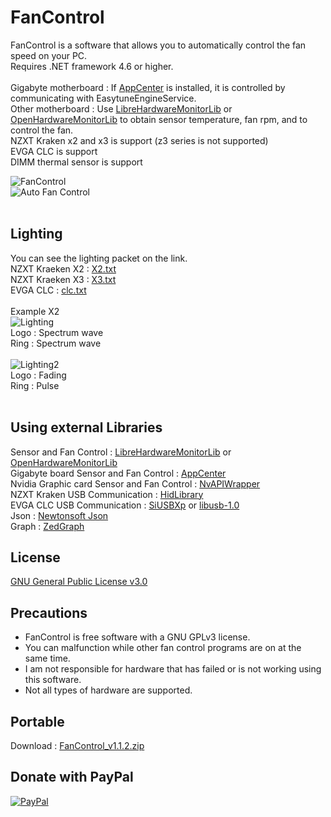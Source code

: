 # FanControl

FanControl is a software that allows you to automatically control the fan speed on your PC.<br>
Requires .NET framework 4.6 or higher.<br>
<br>
Gigabyte motherboard : If [AppCenter][2] is installed, it is controlled by communicating with EasytuneEngineService.<br>
Other motherboard : Use [LibreHardwareMonitorLib][0] or [OpenHardwareMonitorLib][1] to obtain sensor temperature, fan rpm, and to control the fan.<br>
NZXT Kraken x2 and x3 is support (z3 series is not supported)<br>
EVGA CLC is support<br>
DIMM thermal sensor is support<br>

![FanControl](https://github.com/lich426/FanControl/blob/master/img/1.png)<br>
![Auto Fan Control](https://github.com/lich426/FanControl/blob/master/img/2.png)<br>
<br>
## Lighting
You can see the lighting packet on the link.<Br>
NZXT Kraeken X2 : [X2.txt][11]<br>
NZXT Kraeken X3 : [X3.txt][12]<br>
EVGA CLC : [clc.txt][13]<br>
<br>
 Example X2<br>
![Lighting](https://github.com/lich426/FanControl/blob/master/img/3.png)<br>
Logo : Spectrum wave<br>
Ring : Spectrum wave<br>
<br>
![Lighting2](https://github.com/lich426/FanControl/blob/master/img/4.png)<br>
Logo : Fading<br>
Ring : Pulse<br>
<br>

## Using external Libraries
Sensor and Fan Control : [LibreHardwareMonitorLib][0] or [OpenHardwareMonitorLib][1]<br>
Gigabyte board Sensor and Fan Control : [AppCenter][2]<br>
Nvidia Graphic card Sensor and Fan Control : [NvAPIWrapper][3]<br>
NZXT Kraken USB Communication : [HidLibrary][4]<br>
EVGA CLC USB Communication : [SiUSBXp][5] or [libusb-1.0][6]<br>
Json : [Newtonsoft Json][7]<br>
Graph : [ZedGraph][8]<br>

## License
[GNU General Public License v3.0][9]

## Precautions
 - FanControl is free software with a GNU GPLv3 license.<br>
 - You can malfunction while other fan control programs are on at the same time.<br>
 - I am not responsible for hardware that has failed or is not working using this software.<br>
 - Not all types of hardware are supported.<br>
 
## Portable
Download : [FanControl_v1.1.2.zip][10]

## Donate with PayPal
[![PayPal](https://www.paypalobjects.com/en_US/i/btn/btn_donateCC_LG.gif)](https://www.paypal.com/cgi-bin/webscr?cmd=_donations&business=AUCEJ8KGCNJTC&currency_code=USD&source=url)

[0]: https://github.com/LibreHardwareMonitor/LibreHardwareMonitor
[1]: https://github.com/openhardwaremonitor/openhardwaremonitor
[2]: https://www.gigabyte.com/Support/Utility/Motherboard
[3]: https://github.com/falahati/NvAPIWrapper
[4]: https://github.com/mikeobrien/HidLibrary
[5]: https://www.silabs.com/products/development-tools/software/direct-access-drivers
[6]: https://libusb.info
[7]: https://www.newtonsoft.com/json
[8]: http://zedgraph.sourceforge.net/samples.html
[9]: https://github.com/lich426/FanControl/blob/master/LICENSE
[10]: https://github.com/lich426/FanControl/raw/master/Portable/FanControl_v1.1.2.zip
[11]: https://github.com/lich426/FanControl/blob/master/Packet/X2.txt
[12]: https://github.com/lich426/FanControl/blob/master/Packet/X3.txt
[13]: https://github.com/lich426/FanControl/blob/master/Packet/clc.txt
